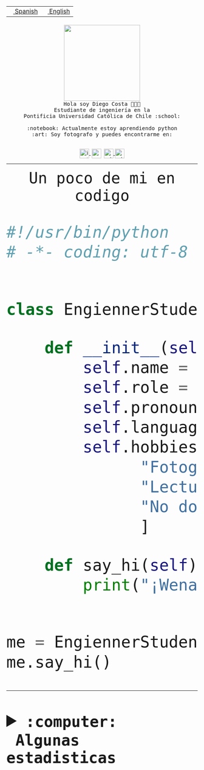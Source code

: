 <table border="0"  align="right">
 <tr><td><a href="README.md"><img src="https://upload.wikimedia.org/wikipedia/commons/thumb/8/89/Bandera_de_Espa%C3%B1a.svg/1200px-Bandera_de_Espa%C3%B1a.svg.png" height="10"> Spanish</a></td>
 <td><a href="README.en.md"><img src="https://upload.wikimedia.org/wikipedia/commons/a/a4/Flag_of_the_United_States.svg" height="10"> English</a></td></tr>
</table><br><br><br>


<p align="center">
  <img src="https://github.com/diegocostares/diegocostares/blob/main/Images/aaa2.gif?raw=true" height="200px">
  <br><samp>
    Hola soy Diego Costa 👨🏻‍💻<br>
    Estudiante de ingeniería en la <br>
    Pontificia Universidad Católica de Chile :school:<br>
  <br>
    :notebook: Actualmente estoy aprendiendo python <br>
    :art: Soy fotografo y puedes encontrarme en: <br>
  <br></samp>
  
</p>

<p align="center">
   <a href="https://instagram.com/diegocosta_no" target="blank">
    <img 
    align="center" src="https://cdn.jsdelivr.net/npm/simple-icons@3.0.1/icons/instagram.svg" alt="instagram" height="25px" width="25px" />
  </a>
  <a style="border: 3px solid; color: white;"href="https://t.me/diegocosta_no" target="blank">
  <img
  align="center" alt="Telegram" width="25px" src="https://icons-for-free.com/iconfiles/png/512/Telegram-1324888767380505522.png" />
</a>
<a href="https://api.whatsapp.com/send?phone=56971897835&text=Hola!" target="blank">
  <img
  align="center" alt="wtsp" width="25px" src="https://img.icons8.com/pastel-glyph/2x/whatsapp--v2.png" />
</a>
<a href="https://www.linkedin.com/in/diego-costa-786249213/" target="blank">
  <img
  align="center" alt="wtsp" width="25px" src="https://img.icons8.com/metro/452/linkedin.png" />
</a>

  </a>
</p>

---


<p align="center"><font size="25"><samp>Un poco de mi en codigo</samp></front></p>


```python
#!/usr/bin/python
# -*- coding: utf-8 -*-


class EngiennerStudent:

    def __init__(self):
        self.name = "Diego Costa"
        self.role = "Estudiante"
        self.pronouns = "he/him"
        self.language_spoken = ["es_CL", "en_US"]
        self.hobbies = [
              "Fotografia",
              "Lectura",
              "No dormir",
              ]

    def say_hi(self):
        print("¡Wena mundo!")


me = EngiennerStudent()
me.say_hi()
```
---
<details>
  <summary><b><samp>:computer: &nbsp;Algunas estadisticas</samp></b></summary>
  <br/></p>

<!--START_SECTION:waka-->
![Code Time](http://img.shields.io/badge/Code%20Time-700%20hrs%2052%20mins-blue)

**Soy nocturno 🦉** 

```text
🌞 Mañana     7 commits      ░░░░░░░░░░░░░░░░░░░░░░░░░   1.28% 
🌆 Día        181 commits    ████████░░░░░░░░░░░░░░░░░   33.03% 
🌃 Tarde      222 commits    ██████████░░░░░░░░░░░░░░░   40.51% 
🌙 Noche      138 commits    ██████░░░░░░░░░░░░░░░░░░░   25.18%

```
📅 **Soy más productivo los Miércoles** 

```text
Lunes        53 commits     ██░░░░░░░░░░░░░░░░░░░░░░░   9.67% 
Martes       69 commits     ███░░░░░░░░░░░░░░░░░░░░░░   12.59% 
Miércoles    132 commits    ██████░░░░░░░░░░░░░░░░░░░   24.09% 
Jueves       68 commits     ███░░░░░░░░░░░░░░░░░░░░░░   12.41% 
Viernes      54 commits     ██░░░░░░░░░░░░░░░░░░░░░░░   9.85% 
Sábado       71 commits     ███░░░░░░░░░░░░░░░░░░░░░░   12.96% 
Domingo      101 commits    ████░░░░░░░░░░░░░░░░░░░░░   18.43%

```


📊 **Esta semana me dediqué a** 

```text
🐱‍💻 Proyectos: 
login_MP                 8 hrs 24 mins       ████████████░░░░░░░░░░░░░   48.21% 
WEB-perfiles             7 hrs 18 mins       ██████████░░░░░░░░░░░░░░░   41.93% 
scrappapa                44 mins             █░░░░░░░░░░░░░░░░░░░░░░░░   4.28% 
ropmeme                  31 mins             ░░░░░░░░░░░░░░░░░░░░░░░░░   2.99% 
Unknown Project          27 mins             ░░░░░░░░░░░░░░░░░░░░░░░░░   2.6%

```


 Last Updated on 17/10/2022 02:55:52 UTC
<!--END_SECTION:waka-->
  
  

<p align="center"> <img src="https://github-readme-stats.vercel.app/api?username=diegocostares&show_icons=true&theme=ayu-mirage" alt="abhisheknaiidu" /></p>
 
</details>
